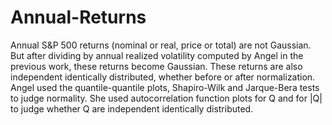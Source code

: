 # Annual-Returns
Annual S&amp;P 500 returns (nominal or real, price or total) are not Gaussian. But after dividing by annual realized volatility computed by Angel in the previous work, these returns become Gaussian. These returns are also independent identically distributed, whether before or after normalization. Angel used the quantile-quantile plots, Shapiro-Wilk and Jarque-Bera tests to judge normality. She used autocorrelation function plots for Q and for |Q| to judge whether Q are independent identically distributed.
